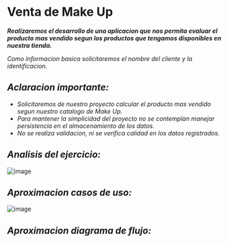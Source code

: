 # Venta de Make Up
***Realizaremos el desarrollo de una aplicacion que nos permita evaluar el producto mas vendido segun los productos que tengamos disponibles en nuestra tienda.***

*Como informacion basica solicitaremos el nombre del cliente y la identificacion.*

## ***Aclaracion importante:***
- *Solicitaremos de nuestro proyecto calcular el producto mas vendido segun nuestro catalogo de Make Up.*
- *Para mantener la simplicidad del proyecto no se contemplan manejar persistencia en el almacenamiento de los datos.*
- *No se realiza validacion, ni se verifica calidad en los datos registrados.*
 
## ***Analisis del ejercicio:***

![image](https://github.com/danidozapata/ejercicio11.github.io/assets/132966451/6fe31925-b998-4baa-a490-b255176ff611)

## ***Aproximacion casos de uso:***

![image](https://github.com/danidozapata/ejercicio11.github.io/assets/132966451/eba73ae4-0897-4904-b835-40eef4ebd0db)

## ***Aproximacion diagrama de flujo:***
